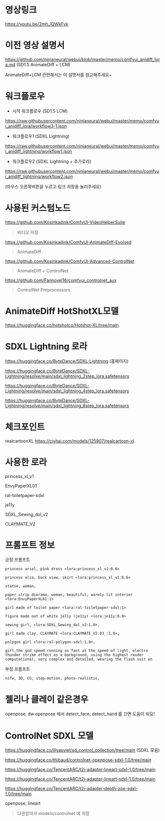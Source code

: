 # 영상링크

<https://youtu.be/2mh_lQWkFvk>


# 이전 영상 설명서

<https://github.com/ninjaneural/webui/blob/master/memo/comfyui_anidiff_lora.md> (SD1.5 AnimateDiff + LCM)

AnimateDiff+LCM 관련해서는 이 설명서를 참고해주세요~


# 워크플로우

* 시작 워크플로우 (SD1.5 LCM)

<https://raw.githubusercontent.com/ninjaneural/webui/master/memo/comfyui_anidiff_lora/workflow3-1.json>

* 워크플로우1 (SDXL Lightning)

<https://raw.githubusercontent.com/ninjaneural/webui/master/memo/comfyui_anidiff_lightning/workflow1.json>

* 워크플로우2 (SDXL Lightning + 추가로라)

<https://raw.githubusercontent.com/ninjaneural/webui/master/memo/comfyui_anidiff_lightning/workflow2.json>

(마우스 오른쪽버튼을 누르고 링크 저장을 눌러주세요)


# 사용된 커스텀노드

<https://github.com/Kosinkadink/ComfyUI-VideoHelperSuite>

> 비디오 저장

<https://github.com/Kosinkadink/ComfyUI-AnimateDiff-Evolved>

> AnimateDiff

<https://github.com/Kosinkadink/ComfyUI-Advanced-ControlNet>

> AnimateDiff + ControlNet

<https://github.com/Fannovel16/comfyui_controlnet_aux>

> ControlNet Preprocessors


# AnimateDiff HotShotXL모델

<https://huggingface.co/hotshotco/Hotshot-XL/tree/main>


# SDXL Lightning 로라

<https://huggingface.co/ByteDance/SDXL-Lightning> (홈페이지)

<https://huggingface.co/ByteDance/SDXL-Lightning/resolve/main/sdxl_lightning_2step_lora.safetensors>

<https://huggingface.co/ByteDance/SDXL-Lightning/resolve/main/sdxl_lightning_4step_lora.safetensors>

<https://huggingface.co/ByteDance/SDXL-Lightning/resolve/main/sdxl_lightning_8step_lora.safetensors>


# 체크포인트

realcartoonXL <https://civitai.com/models/125907/realcartoon-xl>


# 사용한 로라

princess_xl_v1

EnvyPaperXL01

ral-toiletpaper-sdxl

je11y

SDXL_Sewing_dol_v2

CLAYMATE_V2


# 프롬프트 정보

긍정 프롬프트
```
princess ariel, pink dress <lora:princess_xl_v1:0.6>

princess elsa, back view, skirt <lora:princess_xl_v1:0.6>

statue, woman,

paper strip diorama, woman, beautiful, warmly lit interior <lora:EnvyPaperXL01:1>

girl made of toilet paper <lora:ral-toiletpaper-sdxl:1>

figure made out of white jelly (je11y) <lora:je11y:0.9>

sewing girl, <lora:SDXL_Sewing_dol_v2:1.0>, 

girl made clay, CLAYMATE <lora:CLAYMATE_V2.03_:1.0>, 

polygon girl <lora:ral-polygon-sdxl:1.0>, 

girl,the god speed running as fast as the speed of light, electro thunder strike effect as a background, using the highest render computational, very complex and detailed, wearing the flash suit on
```

부정 프롬프트
```
nsfw, 3D, CG, stop-motion, photo-realistic,
```

# 젤리나 클레이 같은경우

openpose, dw openpose 에서 detect_face, detect_hand 를 끄면 도움이 되요!


# ControlNet SDXL 모델

<https://huggingface.co/lllyasviel/sd_control_collection/tree/main> (SDXL 모음)

<https://huggingface.co/thibaud/controlnet-openpose-sdxl-1.0/tree/main>

<https://huggingface.co/TencentARC/t2i-adapter-lineart-sdxl-1.0/tree/main>

<https://huggingface.co/TencentARC/t2i-adapter-lineart-sdxl-1.0/tree/main>

<https://huggingface.co/TencentARC/t2i-adapter-depth-zoe-sdxl-1.0/tree/main>

openpose, lineart

> 다운받아서 models/controlnet 에 저장  
